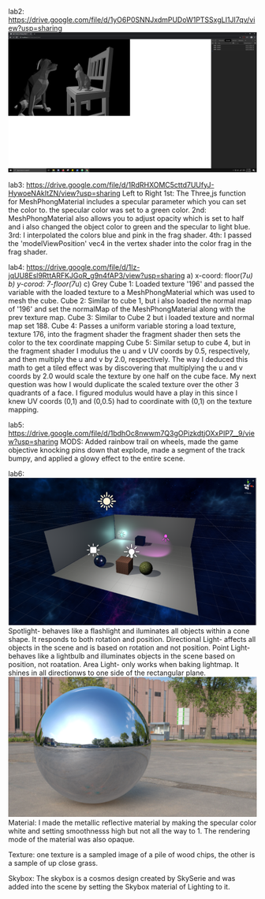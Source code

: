 lab2: https://drive.google.com/file/d/1yO6P0SNNJxdmPUDoW1PTSSxgLI1JI7qv/view?usp=sharing
![](Capture.PNG)

lab3: https://drive.google.com/file/d/1RdRHXOMC5cttd7UUfyJ-HywoeNAkItZN/view?usp=sharing
  Left to Right
  1st: The Three,js function for MeshPhongMaterial includes a specular parameter which you can set the color to. the specular color       was set to a green color.
  2nd: MeshPhongMaterial also allows you to adjust opacity which is set to half and i also changed the object color to green and the specular to light blue.
  3rd: I interpolated the colors blue and pink in the frag shader.
  4th: I passed the 'modelViewPosition' vec4 in the vertex shader into the color frag in the frag shader.


lab4: https://drive.google.com/file/d/1lz-jqUU8Esl9RttARFKJGoR_g9n4fAP3/view?usp=sharing
a) x-coord: floor(7*u)
b) y-corod: 7-floor(7*u)
c) Grey
Cube 1: Loaded texture '196' and passed the variable with the loaded texture to a MeshPhongMaterial which was used to mesh the cube. 
Cube 2: Similar to cube 1, but i also loaded the normal map of '196' and set the normalMap of the MeshPhongMaterial along with the prev texture map.
Cube 3: Similar to Cube 2 but i loaded texture and normal map set 188.
Cube 4: Passes a uniform variable storing a load texture, texture 176, into the fragment shader the fragment shader then sets the color to the tex coordinate mapping
Cube 5: Similar setup to cube 4, but in the fragment shader I modulus the u and v UV coords by 0.5, respectively, and then multiply the u and v by 2.0, respectively. The way I deduced this math to get a tiled effect was by discovering that multiplying the u and v coords by 2.0 would scale the texture by one half on the cube face. My next question was how I would duplicate the scaled texture over the other 3 quadrants of a face. I figured modulus would have a play in this since I knew UV coords (0,1) and (0,0.5) had to coordinate with (0,1) on the texture mapping.


lab5: https://drive.google.com/file/d/1bdhOc8nwwm7Q3gOPizkdtjOXxPIP7__9/view?usp=sharing
MODS: Added rainbow trail on wheels, made the game objective knocking pins down that explode, made a segment of the track bumpy, and applied a glowy effect to the entire scene.




lab6: 
![](lab6.PNG)
Spotlight- behaves like a flashlight and iluminates all objects within a cone shape. It responds to both rotation and position.
Directional Light- affects all objects in the scene and is based on rotation and not position.
Point Light- behaves like a lightbulb and illuminates objects in the scene based on position, not roatation.
Area Light- only works when baking lightmap. It shines in all directionws to one side of the rectangular plane.
![](lab6obj.PNG)
Material: I made the metallic reflective material by making the specular color white and setting smoothnesss high but not all the way to 1. The rendering mode of the material was also opaque.

Texture: one texture is a sampled image of a pile of wood chips, the other is a sample of up close grass.

Skybox: The skybox is a cosmos design created by SkySerie and was added into the scene by setting the Skybox material of Lighting to it.
